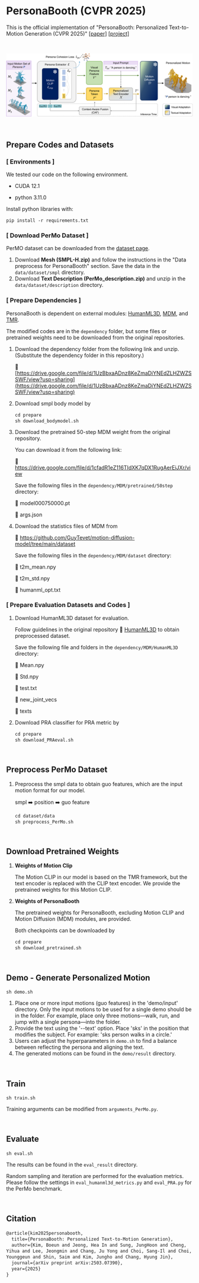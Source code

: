 # PersonaBooth (CVPR 2025)

This is the official implementation of "PersonaBooth: Personalized Text-to-Motion Generation (CVPR 2025)" [[paper]](https://arxiv.org/abs/2503.07390) [[project]](https://boeun-kim.github.io/page-PersonaBooth/)

<br>

![framework](https://github.com/Boeun-Kim/PersonaBooth/blob/main/figures/framework.png)


<br>

## Prepare Codes and Datasets

 ### [ Environments ]

We tested our code on the following environment.

- CUDA 12.1

- python 3.11.0

  

Install python libraries with:

```
pip install -r requirements.txt
```



### [ Download PerMo Dataset ]

PerMO dataset can be downloaded from the [dataset page](https://github.com/AIRC-KETI-VISION/PerMo-dataset/).
1. Download **Mesh (SMPL-H.zip)** and follow the instructions in the "Data preprocess for PersonaBooth" section.
   Save the data in the `data/dataset/smpl` directory.
2. Download **Text Description (PerMo_description.zip)** and unzip in the `data/dataset/description` directory.

   


### [ Prepare Dependencies ]

PersonaBooth is dependent on external modules: [HumanML3D](https://github.com/EricGuo5513/HumanML3D), [MDM](https://github.com/GuyTevet/motion-diffusion-model), and [TMR](https://github.com/Mathux/TMR).

The modified codes are in the `dependency` folder, but some files or pretrained weights need to be downloaded from the original repositories.


1. Download the dependency folder from the following link and unzip.
   (Substitute the dependency folder in this repository.)
   
   🔗 [https://drive.google.com/file/d/1UzBbxaADnz8KeZmaDiYNEdZLHZWZSSWF/view?usp=sharing](https://drive.google.com/file/d/1UzBbxaADnz8KeZmaDiYNEdZLHZWZSSWF/view?usp=sharing)
   


3. Download smpl body model by

   ```
   cd prepare
   sh download_bodymodel.sh
   ```



4. Download the pretrained 50-step MDM weight from the original repository.

   You can download it from the following link:

   🔗 https://drive.google.com/file/d/1cfadR1eZ116TIdXK7qDX1RugAerEiJXr/view

   Save the following files in the `dependency/MDM/pretrained/50step` directory:

   🧾 model000750000.pt

   🧾 args.json

   

5. Download the statistics files of MDM from

   🔗 https://github.com/GuyTevet/motion-diffusion-model/tree/main/dataset

   Save the following files in the `dependency/MDM/dataset` directory:

   🧾 t2m_mean.npy

   🧾 t2m_std.npy
   
   🧾 humanml_opt.txt
   



### [ Prepare Evaluation Datasets and Codes ]

1. Download HumanML3D dataset for evaluation.

   Follow guidelines in the original repository 🔗 [HumanML3D](https://github.com/EricGuo5513/HumanML3D) to obtain preprocessed dataset.

   Save the following file and folders in the `dependency/MDM/HumanML3D` directory:

   🧾 Mean.npy
   
   🧾 Std.npy
   
   🧾 test.txt
   
   📁 new_joint_vecs
   
   📁 texts

   

3. Download PRA classifier for PRA metric by

   ```
   cd prepare
   sh download_PRAeval.sh
   ```

<br>

## Preprocess PerMo Dataset

1. Preprocess the smpl data to obtain guo features, which are the input motion format for our model.

   smpl ➡️ position ➡️ guo feature

   ```
   cd dataset/data
   sh preprocess_PerMo.sh
   ```

<br>

## Download Pretrained Weights

1. **Weights of Motion Clip**

   The Motion CLIP in our model is based on the TMR framework, but the text encoder is replaced with the CLIP text encoder. We provide the pretrained weights for this Motion CLIP.

2. **Weights of PersonaBooth**

   The pretrained weights for PersonaBooth, excluding Motion CLIP and Motion Diffusion (MDM) modules, are provided.

   

   Both checkpoints can be downloaded by

   ```
   cd prepare
   sh download_pretrained.sh
   ```

   
<br>

## Demo - Generate Personalized Motion

```
sh demo.sh
```

1. Place one or more input motions (guo features) in the 'demo/input' directory. Only the input motions to be used for a single demo should be in the folder. For example, place only three motions—walk, run, and jump with a single persona—into the folder.
2. Provide the text using the '--text' option. Place 'sks' in the position that modifies the subject. For example: 'sks person walks in a circle.'
3. Users can adjust the hyperparameters in `demo.sh` to find a balance between reflecting the persona and aligning the text.
4. The generated motions can be found in the `demo/result` directory.


<br>

## Train

```
sh train.sh
```

Training arguments can be modified from `arguments_PerMo.py`.


<br>

## Evaluate

```
sh eval.sh
```

The results can be found in the `eval_result` directory.

Random sampling and iteration are performed for the evaluation metrics. Please follow the settings in `eval_humanml3d_metrics.py` and `eval_PRA.py` for the PerMo benchmark.


<br>

## Citation

```
@article{kim2025personabooth,
  title={PersonaBooth: Personalized Text-to-Motion Generation},
  author={Kim, Boeun and Jeong, Hea In and Sung, JungHoon and Cheng, Yihua and Lee, Jeongmin and Chang, Ju Yong and Choi, Sang-Il and Choi, Younggeun and Shin, Saim and Kim, Jungho and Chang, Hyung Jin},
  journal={arXiv preprint arXiv:2503.07390},
  year={2025}
}
```
